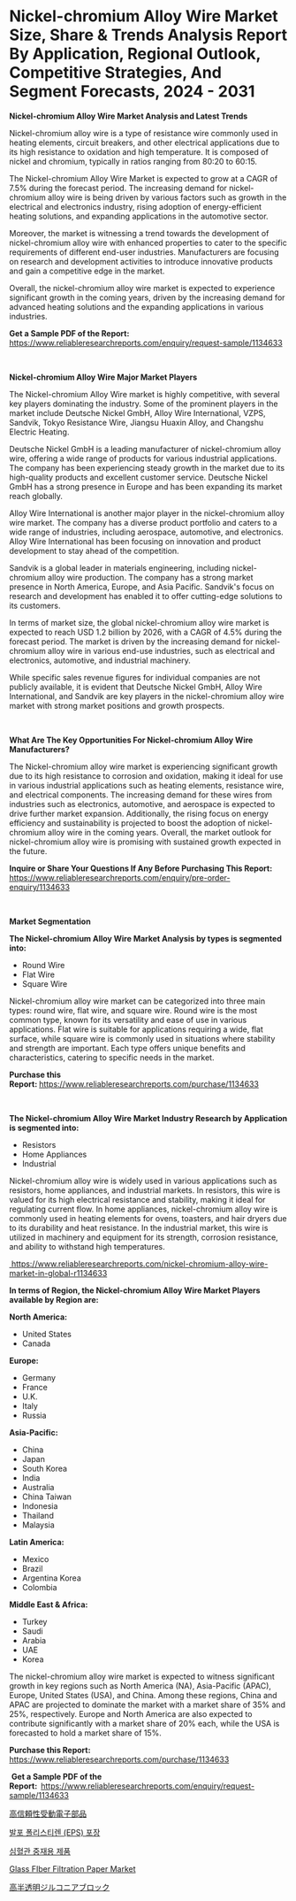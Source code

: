 <p><h1>Nickel-chromium Alloy Wire Market Size, Share & Trends Analysis Report By Application, Regional Outlook, Competitive Strategies, And Segment Forecasts, 2024 - 2031</h1></p><p><strong>Nickel-chromium Alloy Wire Market Analysis and Latest Trends</strong></p>
<p><p>Nickel-chromium alloy wire is a type of resistance wire commonly used in heating elements, circuit breakers, and other electrical applications due to its high resistance to oxidation and high temperature. It is composed of nickel and chromium, typically in ratios ranging from 80:20 to 60:15.</p><p>The Nickel-chromium Alloy Wire Market is expected to grow at a CAGR of 7.5% during the forecast period. The increasing demand for nickel-chromium alloy wire is being driven by various factors such as growth in the electrical and electronics industry, rising adoption of energy-efficient heating solutions, and expanding applications in the automotive sector.</p><p>Moreover, the market is witnessing a trend towards the development of nickel-chromium alloy wire with enhanced properties to cater to the specific requirements of different end-user industries. Manufacturers are focusing on research and development activities to introduce innovative products and gain a competitive edge in the market.</p><p>Overall, the nickel-chromium alloy wire market is expected to experience significant growth in the coming years, driven by the increasing demand for advanced heating solutions and the expanding applications in various industries.</p></p>
<p><strong>Get a Sample PDF of the Report:&nbsp;</strong> <a href="https://www.reliableresearchreports.com/enquiry/request-sample/1134633">https://www.reliableresearchreports.com/enquiry/request-sample/1134633</a></p>
<p>&nbsp;</p>
<p><strong>Nickel-chromium Alloy Wire Major Market Players</strong></p>
<p><p>The Nickel-chromium Alloy Wire market is highly competitive, with several key players dominating the industry. Some of the prominent players in the market include Deutsche Nickel GmbH, Alloy Wire International, VZPS, Sandvik, Tokyo Resistance Wire, Jiangsu Huaxin Alloy, and Changshu Electric Heating.</p><p>Deutsche Nickel GmbH is a leading manufacturer of nickel-chromium alloy wire, offering a wide range of products for various industrial applications. The company has been experiencing steady growth in the market due to its high-quality products and excellent customer service. Deutsche Nickel GmbH has a strong presence in Europe and has been expanding its market reach globally.</p><p>Alloy Wire International is another major player in the nickel-chromium alloy wire market. The company has a diverse product portfolio and caters to a wide range of industries, including aerospace, automotive, and electronics. Alloy Wire International has been focusing on innovation and product development to stay ahead of the competition.</p><p>Sandvik is a global leader in materials engineering, including nickel-chromium alloy wire production. The company has a strong market presence in North America, Europe, and Asia Pacific. Sandvik's focus on research and development has enabled it to offer cutting-edge solutions to its customers.</p><p>In terms of market size, the global nickel-chromium alloy wire market is expected to reach USD 1.2 billion by 2026, with a CAGR of 4.5% during the forecast period. The market is driven by the increasing demand for nickel-chromium alloy wire in various end-use industries, such as electrical and electronics, automotive, and industrial machinery.</p><p>While specific sales revenue figures for individual companies are not publicly available, it is evident that Deutsche Nickel GmbH, Alloy Wire International, and Sandvik are key players in the nickel-chromium alloy wire market with strong market positions and growth prospects.</p></p>
<p>&nbsp;</p>
<p><strong>What Are The Key Opportunities For Nickel-chromium Alloy Wire Manufacturers?</strong></p>
<p><p>The Nickel-chromium alloy wire market is experiencing significant growth due to its high resistance to corrosion and oxidation, making it ideal for use in various industrial applications such as heating elements, resistance wire, and electrical components. The increasing demand for these wires from industries such as electronics, automotive, and aerospace is expected to drive further market expansion. Additionally, the rising focus on energy efficiency and sustainability is projected to boost the adoption of nickel-chromium alloy wire in the coming years. Overall, the market outlook for nickel-chromium alloy wire is promising with sustained growth expected in the future.</p></p>
<p><strong>Inquire or Share Your Questions If Any Before Purchasing This Report:</strong> <a href="https://www.reliableresearchreports.com/enquiry/pre-order-enquiry/1134633">https://www.reliableresearchreports.com/enquiry/pre-order-enquiry/1134633</a></p>
<p>&nbsp;</p>
<p><strong>Market Segmentation</strong></p>
<p><strong>The Nickel-chromium Alloy Wire Market Analysis by types is segmented into:</strong></p>
<p><ul><li>Round Wire</li><li>Flat Wire</li><li>Square Wire</li></ul></p>
<p><p>Nickel-chromium alloy wire market can be categorized into three main types: round wire, flat wire, and square wire. Round wire is the most common type, known for its versatility and ease of use in various applications. Flat wire is suitable for applications requiring a wide, flat surface, while square wire is commonly used in situations where stability and strength are important. Each type offers unique benefits and characteristics, catering to specific needs in the market.</p></p>
<p><strong>Purchase this Report:&nbsp;</strong><a href="https://www.reliableresearchreports.com/purchase/1134633">https://www.reliableresearchreports.com/purchase/1134633</a></p>
<p>&nbsp;</p>
<p><strong>The Nickel-chromium Alloy Wire Market Industry Research by Application is segmented into:</strong></p>
<p><ul><li>Resistors</li><li>Home Appliances</li><li>Industrial</li></ul></p>
<p><p>Nickel-chromium alloy wire is widely used in various applications such as resistors, home appliances, and industrial markets. In resistors, this wire is valued for its high electrical resistance and stability, making it ideal for regulating current flow. In home appliances, nickel-chromium alloy wire is commonly used in heating elements for ovens, toasters, and hair dryers due to its durability and heat resistance. In the industrial market, this wire is utilized in machinery and equipment for its strength, corrosion resistance, and ability to withstand high temperatures.</p></p>
<p><a href="https://www.reliableresearchreports.com/nickel-chromium-alloy-wire-market-in-global-r1134633">&nbsp;https://www.reliableresearchreports.com/nickel-chromium-alloy-wire-market-in-global-r1134633</a></p>
<p><strong>In terms of Region, the Nickel-chromium Alloy Wire Market Players available by Region are:</strong></p>
<p>
    <p> <strong> North America: </strong>
        <ul>
            <li>United States</li>
            <li>Canada</li>
        </ul>
        </p> 
    <p> <strong> Europe: </strong>
        <ul>
            <li>Germany</li>
            <li>France</li>
            <li>U.K.</li>
            <li>Italy</li>
            <li>Russia</li>
        </ul>
        </p> 
    <p> <strong> Asia-Pacific: </strong>
        <ul>
            <li>China</li>
            <li>Japan</li>
            <li>South Korea</li>
            <li>India</li>
            <li>Australia</li>
            <li>China Taiwan</li>
            <li>Indonesia</li>
            <li>Thailand</li>
            <li>Malaysia</li>
        </ul>
        </p> 
    <p> <strong> Latin America: </strong>
        <ul>
            <li>Mexico</li>
            <li>Brazil</li>
            <li>Argentina Korea</li>
            <li>Colombia</li>
        </ul>
        </p> 
    <p> <strong> Middle East & Africa: </strong>
        <ul>
            <li>Turkey</li>
            <li>Saudi</li>
            <li>Arabia</li>
            <li>UAE</li>
            <li>Korea</li>
        </ul>
    </p>
    </p>
<p><p>The nickel-chromium alloy wire market is expected to witness significant growth in key regions such as North America (NA), Asia-Pacific (APAC), Europe, United States (USA), and China. Among these regions, China and APAC are projected to dominate the market with a market share of 35% and 25%, respectively. Europe and North America are also expected to contribute significantly with a market share of 20% each, while the USA is forecasted to hold a market share of 15%.</p></p>
<p><strong>Purchase this Report: </strong><a href="https://www.reliableresearchreports.com/purchase/1134633">https://www.reliableresearchreports.com/purchase/1134633</a></p>
<p>&nbsp;<strong>Get a Sample PDF of the Report:&nbsp;&nbsp;</strong><a href="https://www.reliableresearchreports.com/enquiry/request-sample/1134633">https://www.reliableresearchreports.com/enquiry/request-sample/1134633</a></p>
<p><strong></strong></p>
<p><p><a href="https://github.com/CieloStamm/Market-Research-Report-List-1/blob/main/9102703104240.md">高信頼性受動電子部品</a></p><p><a href="https://github.com/AidenReinger/Market-Research-Report-List-1/blob/main/124788997708.md">발포 폴리스티렌 (EPS) 포장</a></p><p><a href="https://github.com/gambitz1998/Market-Research-Report-List-1/blob/main/301416597709.md">심혈관 중재용 제품</a></p><p><a href="https://github.com/marthawweekle/Market-Research-Report-List-1/blob/main/glass-fiber-filtration-paper-market.md">Glass FIber Filtration Paper Market</a></p><p><a href="https://github.com/KenyonJohns/Market-Research-Report-List-1/blob/main/6224313104241.md">高半透明ジルコニアブロック</a></p></p>